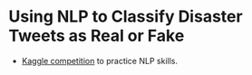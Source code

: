 # Using NLP to Classify Disaster Tweets as Real or Fake

- [Kaggle competition](https://www.kaggle.com/competitions/nlp-getting-started/data) to practice NLP skills.
